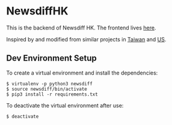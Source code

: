 NewsdiffHK
==========

This is the backend of Newsdiff HK.  The frontend lives [here](https://github.com/code4hk/Newsdiff-Frontend).

Inspired by and modified from similar projects in [Taiwan](https://github.com/ronnywang/newsdiff) and [US](https://github.com/ecprice/newsdiffs).

Dev Environment Setup
---------------------
To create a virtual environment and install the dependencies:

    $ virtualenv -p python3 newsdiff
    $ source newsdiff/bin/activate
    $ pip3 install -r requirements.txt

To deactivate the virtual environment after use:

    $ deactivate
   
